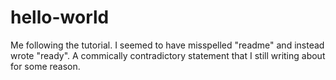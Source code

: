 # hello-world
Me following the tutorial.
I seemed to have misspelled "readme" and instead wrote "ready". A commically contradictory statement that I still writing about for some reason. 
